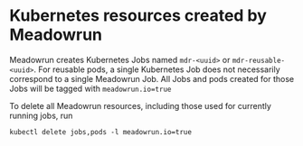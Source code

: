 # Kubernetes resources created by Meadowrun

Meadowrun creates Kubernetes Jobs named `mdr-<uuid>` or `mdr-reusable-<uuid>`. For
reusable pods, a single Kubernetes Job does not necessarily correspond to a single
Meadowrun Job. All Jobs and pods created for those Jobs will be tagged with
`meadowrun.io=true`

To delete all Meadowrun resources, including those used for currently running jobs, run

```
kubectl delete jobs,pods -l meadowrun.io=true
```
